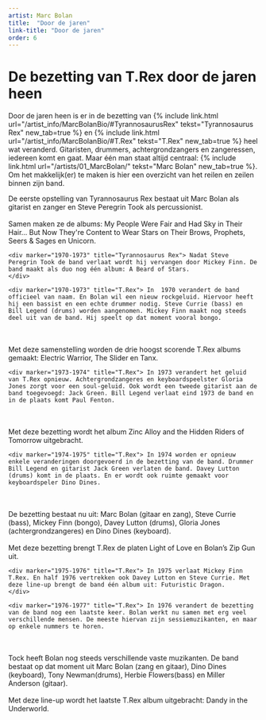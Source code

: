 ```yaml
---
artist: Marc Bolan
title:  "Door de jaren"
link-title: "Door de jaren"
order: 6
---
```

# De bezetting van T.Rex door de jaren heen

Door de jaren heen is er in de bezetting van {% include link.html url="/artist_info/MarcBolanBio/#TyrannosaurusRex" tekst="Tyrannosaurus Rex" new_tab=true %} en {% include link.html url="/artist_info/MarcBolanBio/#T.Rex" tekst="T.Rex" new_tab=true %} heel wat veranderd. Gitaristen, drummers, achtergrondzangers en zangeressen, iedereen komt en gaat. Maar één man staat altijd centraal: {% include link.html url="/artists/01_MarcBolan/" tekst="Marc Bolan" new_tab=true %}. Om het makkelijk(er) te maken is hier een overzicht van het reilen en zeilen binnen zijn band.

<div class="timeline">
    <div marker="1967-1969" title="Tyrannosaurus Rex"> 
De eerste opstelling van Tyrannosaurus Rex bestaat uit Marc Bolan als gitarist en zanger en Steve Peregrin Took als percussionist.
<br><br>Samen maken ze de albums: My People Were Fair and Had Sky in Their Hair... But Now They're Content to Wear Stars on Their Brows, Prophets, Seers & Sages en Unicorn.
	</div>
	
	<div marker="1970-1973" title="Tyrannosaurus Rex"> Nadat Steve Peregrin Took de band verlaat wordt hij vervangen door Mickey Finn. De band maakt als duo nog één album: A Beard of Stars.  	</div>
		<div marker="1970-1973" title="T.Rex"> In  1970 verandert de band officieel van naam. En Bolan wil een nieuw rockgeluid. Hiervoor heeft hij een bassist en een echte drummer nodig. Steve Currie (bass) en Bill Legend (drums) worden aangenomen. Mickey Finn maakt nog steeds deel uit van de band. Hij speelt op dat moment vooral bongo.<br><br>Met deze samenstelling worden de drie hoogst scorende T.Rex albums gemaakt: Electric Warrior, The Slider en Tanx.	</div>
	
	<div marker="1973-1974" title="T.Rex"> In 1973 verandert het geluid van T.Rex opnieuw. Achtergrondzangeres en keyboardspeelster Gloria Jones zorgt voor een soul-geluid. Ook wordt een tweede gitarist aan de band toegevoegd: Jack Green. Bill Legend verlaat eind 1973 de band en in de plaats komt Paul Fenton. <br><br>Met deze bezetting wordt het album Zinc Alloy and the Hidden Riders of Tomorrow uitgebracht.  	</div>
	
	<div marker="1974-1975" title="T.Rex"> In 1974 worden er opnieuw enkele veranderingen doorgevoerd in de bezetting van de band. Drummer Bill Legend en gitarist Jack Green verlaten de band. Davey Lutton (drums) komt in de plaats. En er wordt ook ruimte gemaakt voor keyboardspeler Dino Dines. <br><br>De bezetting bestaat nu uit: Marc Bolan (gitaar en zang), Steve Currie (bass), Mickey  Finn (bongo), Davey Lutton (drums), Gloria Jones (achtergrondzangeres) en Dino Dines (keyboard). <br><br>Met deze bezetting brengt T.Rex de platen Light of Love en Bolan’s Zip Gun uit.	</div>
	
	<div marker="1975-1976" title="T.Rex"> In 1975 verlaat Mickey Finn T.Rex. En half 1976 vertrekken ook Davey Lutton en Steve Currie. Met deze line-up brengt de band één album uit: Futuristic Dragon.	</div>
	
	<div marker="1976-1977" title="T.Rex"> In 1976 verandert de bezetting van de band nog een laatste keer. Bolan werkt nu samen met erg veel verschillende mensen. De meeste hiervan zijn sessiemuzikanten, en maar op enkele nummers te horen.<br><br>Tock heeft Bolan nog steeds verschillende vaste muzikanten. De band bestaat op dat moment uit Marc Bolan (zang en gitaar), Dino Dines (keyboard), Tony Newman(drums), Herbie Flowers(bass) en Miller Anderson (gitaar).<br><br>Met deze line-up wordt het laatste T.Rex album uitgebracht: Dandy in the Underworld. 	</div>

</div>

